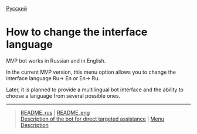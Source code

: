 [Русский](../../documents/actions/change_language.md)
# How to change the interface language

MVP bot works in Russian and in English.

In the current MVP version, this menu option allows you to change the interface language Ru-> En or En-> Ru.

Later, it is planned to provide a multilingual bot interface and the ability to choose a language from several possible ones.

---
> [README_rus](../../README.md)  |  [README_eng](../../README_eng.md)     
> [Description of the bot for direct targeted assistance](../../documents_eng/index.md)   | [Menu Description](../faq/menu.md)
